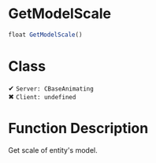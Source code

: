 # GetModelScale
```js
float GetModelScale()
```
# Class
✔ `Server: CBaseAnimating`  
✖ `Client: undefined`  

# Function Description
Get scale of entity's model.
